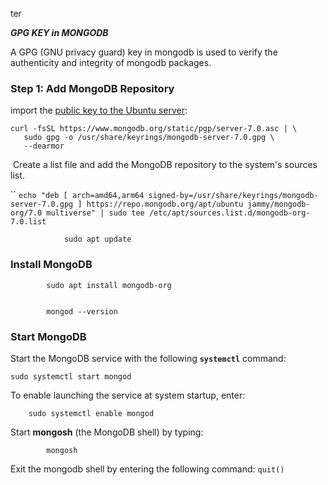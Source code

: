 ter

***GPG KEY in MONGODB***

A GPG (GNU privacy guard) key in mongodb is used to verify the authenticity and integrity of mongodb packages.



### Step 1: Add MongoDB Repository


import the [public key to the Ubuntu server](https://phoenixnap.com/kb/generate-setup-ssh-key-ubuntu):

	curl -fsSL https://www.mongodb.org/static/pgp/server-7.0.asc | \
	   sudo gpg -o /usr/share/keyrings/mongodb-server-7.0.gpg \
	   --dearmor

 Create a list file and add the MongoDB repository to the system's sources list.

``
		`echo "deb [ arch=amd64,arm64 signed-by=/usr/share/keyrings/mongodb-server-7.0.gpg ] https://repo.mongodb.org/apt/ubuntu jammy/mongodb-org/7.0 multiverse" | sudo tee /etc/apt/sources.list.d/mongodb-org-7.0.list`


				sudo apt update
### Install MongoDB


			sudo apt install mongodb-org
	

			mongod --version


### Start MongoDB


Start the MongoDB service with the following **`systemctl`** command:


	sudo systemctl start mongod


To enable launching the service at system startup, enter:

		sudo systemctl enable mongod

Start **mongosh** (the MongoDB shell) by typing:


			mongosh
Exit the mongodb shell by entering the following command: 
				`quit()`

		
